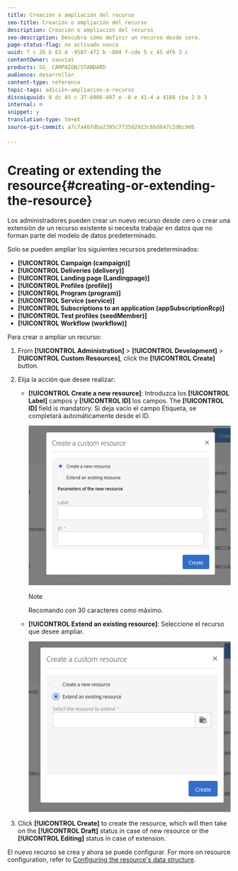 ```yaml
---
title: Creación o ampliación del recurso
seo-title: Creación o ampliación del recurso
description: Creación o ampliación del recurso
seo-description: Descubra cómo definir un recurso desde cero.
page-status-flag: no activado nunca
uuid: 7 c 26 b 63 d -9587-472 b -804 f-cde 5 c 45 dfb 3 c
contentOwner: sauviat
products: SG_ CAMPAIGN/STANDARD
audience: desarrollar
content-type: reference
topic-tags: adición-ampliación-a-recurso
discoiquuid: 8 dc 45 c 37-6908-407 e -8 e 41-4 a 4188 cba 2 b 3
internal: n
snippet: y
translation-type: tm+mt
source-git-commit: a7c7a46fdba2395c773582923c6bd647c2d6c9d6

---
```



# Creating or extending the resource{#creating-or-extending-the-resource}

Los administradores pueden crear un nuevo recurso desde cero o crear una extensión de un recurso existente si necesita trabajar en datos que no forman parte del modelo de datos predeterminado.

Solo se pueden ampliar los siguientes recursos predeterminados:

* **[!UICONTROL Campaign (campaign)]**
* **[!UICONTROL Deliveries (delivery)]**
* **[!UICONTROL Landing page (Landingpage)]**
* **[!UICONTROL Profiles (profile)]**
* **[!UICONTROL Program (program)]**
* **[!UICONTROL Service (service)]**
* **[!UICONTROL Subscriptions to an application (appSubscriptionRcp)]**
* **[!UICONTROL Test profiles (seedMember)]**
* **[!UICONTROL Workflow (workflow)]**

Para crear o ampliar un recurso:

1. From **[!UICONTROL Administration]** &gt; **[!UICONTROL Development]** &gt; **[!UICONTROL Custom Resources]**, click the **[!UICONTROL Create]** button.
1. Elija la acción que desee realizar:

   * **[!UICONTROL Create a new resource]**: Introduzca los **[!UICONTROL Label]** campos y **[!UICONTROL ID]** los campos. The **[!UICONTROL ID]** field is mandatory. Si deja vacío el campo Etiqueta, se completará automáticamente desde el ID.

      ![](assets/schema_extension_2.png)

      >[!NOTE]
      >
      >Recomando con 30 caracteres como máximo.

   * **[!UICONTROL Extend an existing resource]**: Seleccione el recurso que desee ampliar.

      ![](assets/schema_extension_10.png)

1. Click **[!UICONTROL Create]** to create the resource, which will then take on the **[!UICONTROL Draft]** status in case of new resource or the **[!UICONTROL Editing]** status in case of extension.

El nuevo recurso se crea y ahora se puede configurar. For more on resource configuration, refer to [Configuring the resource's data structure](../../developing/using/configuring-the-resource-s-data-structure.md).
